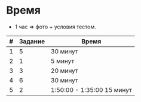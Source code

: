 
# Время

+ 1 час => фото + условия тестом.

| # | Задание | Время                      |
|---|---------|----------------------------|
| 1 | 5       | 30 минут                   |
| 2 | 1       | 5 минут                    |
| 3 | 3       | 20 минут                   |
| 4 | 6       | 30 минут                   |
| 5 | 2       | 1:50:00 - 1:35:00 15 минут |
